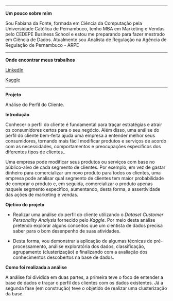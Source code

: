 <hr>
<p dir="auto"><strong>Um pouco sobre mim</strong></p>
<p dir="auto">Sou Fabiana da Fonte, formada em Ciência da Computação pela Universidade Católica de Pernambuco, tenho  MBA em Marketing e Vendas pelo CEDEPE Business School 
e estou me preparando para fazer mestrado em Ciência de Dados. Atualmente sou Analista de Regulação na Agência de Regulação de Pernambuco - ARPE</p>
<hr>
<p dir="auto"><strong>Onde encontrar meus trabalhos</strong></p>
<p dir="auto"><a href="https://www.linkedin.com/in/fabiana-alexandria-a2899441//" rel="nofollow">LinkedIn</a></p>
<p dir="auto"><a href="https://www." rel="nofollow">Kaggle</a></p>
<hr>

<p dir="auto"><strong>Projeto</strong></p>

<p dir="auto">Análise do Perfil do Cliente.</p>

<p dir="auto"><strong>Introdução</strong></p>

<p dir="auto">Conhecer o perfil do cliente é fundamental para traçar estratégias e atrair os consumidores certos para o seu negócio. Além disso, uma análise do perfil do cliente bem-feita ajuda uma empresa a entender melhor seus consumidores, tornando mais fácil modificar produtos e serviços de acordo com as necessidades, comportamentos e preocupações específicos dos diferentes tipos de clientes..</p>

<p dir="auto">Uma empresa pode modificar seus produtos ou serviços com base no público-alvo de cada segmento de clientes. Por exemplo, em vez de gastar dinheiro para comercializar um novo produto para todos os clientes, uma empresa pode analisar qual segmento de clientes tem maior probabilidade de comprar o produto e, em seguida, comercializar o produto apenas naquele segmento específico, aumentando, desta forma, a assertividade das ações de marketing e vendas.</p>

<p dir="auto"><strong>Ojetivo do projeto</strong></p>
<ul dir="auto">
<li>
<p dir="auto">Realizar uma análise do perfil do cliente utilizando o <em>Dataset Customer Personality Analysis</em> fornecido pelo <em>Kaggle</em>. Por meio desta análise pretendo explorar alguns conceitos que um cientista de dados precisa saber para o bom desenpenho de suas atividades.</p>
</li>
<li>
<p dir="auto">Desta forma, vou demonstrar a aplicação de algumas técnicas de pré-processamento, análise exploratória dos dados, classificação, agrupamento (clusterização) e finalizando com a avaliação dos conhecimentos descobertos na base de dados.</p>
</li>
</ul>

<p dir="auto"><strong>Como foi realizada a análise</strong></p>

<p dir="auto">A análise foi dividida em duas partes, a primeira teve o foco de entender a base de dados e traçar o perfil dos clientes com os dados existentes. Já a segunda fase (em construção) teve o objetido de realizar uma clusterização da base.</p>

</ul>
